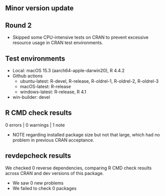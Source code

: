 ## Minor version update

## Round 2

- Skipped some CPU-intensive tests on CRAN to prevent excessive resource usage in CRAN test environments.

## Test environments

- Local: macOS 15.3 (aarch64-apple-darwin20), R 4.4.2
- Github actions
    - ubuntu-latest: R-devel, R-release, R-oldrel-1, R-oldrel-2, R-oldrel-3
    - macOS-latest: R-release
    - windows-latest: R-release, R 4.1
- win-builder: devel

## R CMD check results

0 errors | 0 warnings | 1 note

* NOTE regarding installed package size but not that large, which had no problem in previous CRAN acceptance.

## revdepcheck results

We checked 0 reverse dependencies, comparing R CMD check results across CRAN and dev versions of this package.

 * We saw 0 new problems
 * We failed to check 0 packages